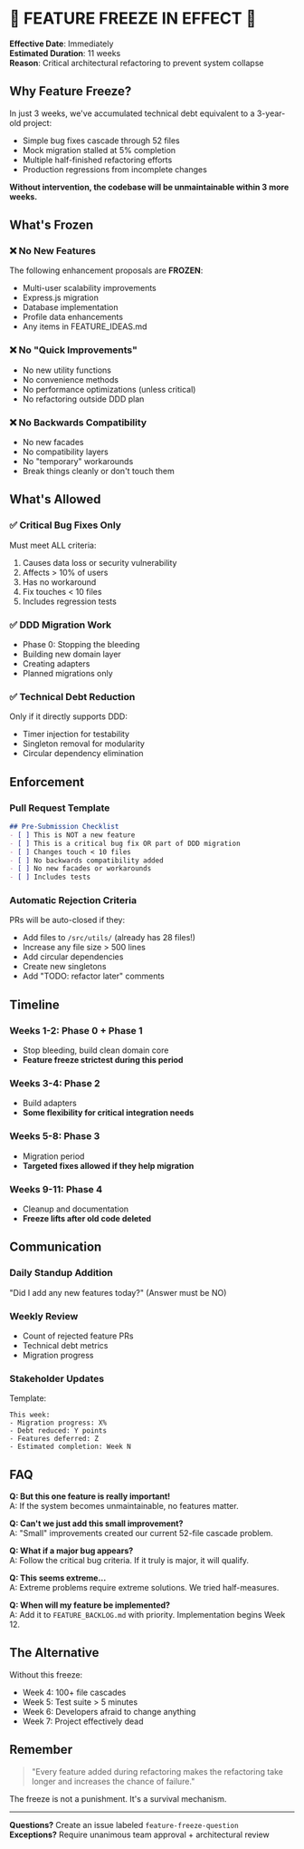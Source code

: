 # 🚨 FEATURE FREEZE IN EFFECT 🚨

**Effective Date**: Immediately  
**Estimated Duration**: 11 weeks  
**Reason**: Critical architectural refactoring to prevent system collapse

## Why Feature Freeze?

In just 3 weeks, we've accumulated technical debt equivalent to a 3-year-old project:
- Simple bug fixes cascade through 52 files
- Mock migration stalled at 5% completion  
- Multiple half-finished refactoring efforts
- Production regressions from incomplete changes

**Without intervention, the codebase will be unmaintainable within 3 more weeks.**

## What's Frozen

### ❌ No New Features
The following enhancement proposals are **FROZEN**:
- Multi-user scalability improvements
- Express.js migration
- Database implementation
- Profile data enhancements
- Any items in FEATURE_IDEAS.md

### ❌ No "Quick Improvements"
- No new utility functions
- No convenience methods
- No performance optimizations (unless critical)
- No refactoring outside DDD plan

### ❌ No Backwards Compatibility
- No new facades
- No compatibility layers
- No "temporary" workarounds
- Break things cleanly or don't touch them

## What's Allowed

### ✅ Critical Bug Fixes Only
Must meet ALL criteria:
1. Causes data loss or security vulnerability
2. Affects > 10% of users
3. Has no workaround
4. Fix touches < 10 files
5. Includes regression tests

### ✅ DDD Migration Work
- Phase 0: Stopping the bleeding
- Building new domain layer
- Creating adapters
- Planned migrations only

### ✅ Technical Debt Reduction
Only if it directly supports DDD:
- Timer injection for testability
- Singleton removal for modularity
- Circular dependency elimination

## Enforcement

### Pull Request Template
```markdown
## Pre-Submission Checklist
- [ ] This is NOT a new feature
- [ ] This is a critical bug fix OR part of DDD migration
- [ ] Changes touch < 10 files
- [ ] No backwards compatibility added
- [ ] No new facades or workarounds
- [ ] Includes tests
```

### Automatic Rejection Criteria
PRs will be auto-closed if they:
- Add files to `/src/utils/` (already has 28 files!)
- Increase any file size > 500 lines
- Add circular dependencies
- Create new singletons
- Add "TODO: refactor later" comments

## Timeline

### Weeks 1-2: Phase 0 + Phase 1
- Stop bleeding, build clean domain core
- **Feature freeze strictest during this period**

### Weeks 3-4: Phase 2
- Build adapters
- **Some flexibility for critical integration needs**

### Weeks 5-8: Phase 3
- Migration period
- **Targeted fixes allowed if they help migration**

### Weeks 9-11: Phase 4
- Cleanup and documentation
- **Freeze lifts after old code deleted**

## Communication

### Daily Standup Addition
"Did I add any new features today?" (Answer must be NO)

### Weekly Review
- Count of rejected feature PRs
- Technical debt metrics
- Migration progress

### Stakeholder Updates
Template:
```
This week:
- Migration progress: X%
- Debt reduced: Y points
- Features deferred: Z
- Estimated completion: Week N
```

## FAQ

**Q: But this one feature is really important!**  
A: If the system becomes unmaintainable, no features matter.

**Q: Can't we just add this small improvement?**  
A: "Small" improvements created our current 52-file cascade problem.

**Q: What if a major bug appears?**  
A: Follow the critical bug criteria. If it truly is major, it will qualify.

**Q: This seems extreme...**  
A: Extreme problems require extreme solutions. We tried half-measures.

**Q: When will my feature be implemented?**  
A: Add it to `FEATURE_BACKLOG.md` with priority. Implementation begins Week 12.

## The Alternative

Without this freeze:
- Week 4: 100+ file cascades
- Week 5: Test suite > 5 minutes  
- Week 6: Developers afraid to change anything
- Week 7: Project effectively dead

## Remember

> "Every feature added during refactoring makes the refactoring take longer and increases the chance of failure."

The freeze is not a punishment. It's a survival mechanism.

---

**Questions?** Create an issue labeled `feature-freeze-question`  
**Exceptions?** Require unanimous team approval + architectural review